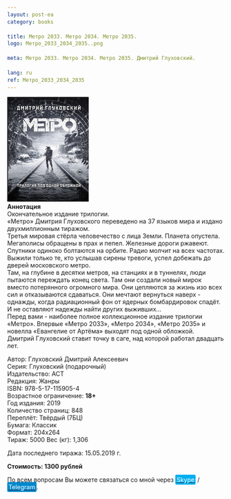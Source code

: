 ```yaml
---
layout: post-ea
category: books

title: Метро 2033. Метро 2034. Метро 2035.
logo: Метро_2033_2034_2035..png

meta: Метро 2033. Метро 2034. Метро 2035. Дмитрий Глуховский.

lang: ru
ref: Метро_2033_2034_2035
---
```


<a data-fancybox="gallery" href="/img/books/Метро_2033_2034_2035..png"><img src="/img/books/Метро_2033_2034_2035..png" alt=""></a>  
**Аннотация**  
Окончательное издание трилогии.  
«Метро» Дмитрия Глуховского переведено на 37 языков мира и издано двухмиллионным тиражом.  
Третья мировая стёрла человечество с лица Земли. Планета опустела. Мегаполисы обращены в прах и пепел. Железные дороги ржавеют. Спутники одиноко болтаются на орбите. Радио молчит на всех частотах. Выжили только те, кто услышав сирены тревоги, успел добежать до дверей московского метро.  
Там, на глубине в десятки метров, на станциях и в туннелях, люди пытаются переждать конец света. Там они создали новый мирок вместо потерянного огромного мира. Они цепляются за жизнь изо всех сил и отказываются сдаваться. Они мечтают вернуться наверх - однажды, когда радиационный фон от ядерных бомбардировок спадёт. И не оставляют надежды найти других выживших...  
Перед вами - наиболее полное коллекционное издание трилогии «Метро». Впервые «Метро 2033», «Метро 2034», «Метро 2035» и новелла «Евангелие от Артёма» выходят под одной обложкой.  
Дмитрий Глуховский ставит точку в саге, над которой работал двадцать лет.

Автор: Глуховский Дмитрий Алексеевич  
Серия: Глуховский (подарочный)  
Издательство: АСТ  
Редакция: Жанры  
ISBN: 978-5-17-115905-4  
Возрастное ограничение: **18+**  
Год издания: 2019  
Количество страниц: 848  
Переплёт: Твёрдый  (7БЦ)  
Бумага: Классик  
Формат: 204х264  
Тираж: 5000
Вес (кг): 1,306  

Дата последнего тиража:	15.05.2019 г.

**Стоимость: 1300 рублей**

По всем вопросам Вы можете связаться со мной через <a href="skype:chutkoy89?call" target="_blank"><span style="background-color:#00aff0; color:white; padding:3px; border-radius: 3px">Skype</span></a> / <a href="https://t.me/chutkoy" target="_blank"><span style="background-color:#0088cc; color:white; padding:3px; border-radius: 3px">Telegram</span></a>.